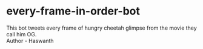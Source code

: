 # every-frame-in-order-bot
This bot tweets every frame of hungry cheetah glimpse from the movie they call him OG.<br>
Author - Haswanth